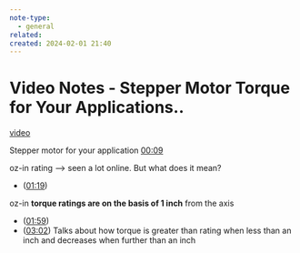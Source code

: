 ```yaml
---
note-type:
  - general
related: 
created: 2024-02-01 21:40
---
```

# Video Notes - Stepper Motor Torque for Your Applications..
[video](https://youtu.be/Ulnv_bfupk8)

Stepper motor for your application
[00:09](https://youtu.be/Ulnv_bfupk8#t=9.689211828338623)

oz-in rating --> seen a lot online. But what does it mean?
- ([01:19](https://youtu.be/Ulnv_bfupk8#t=79.2306899408722))

oz-in **torque ratings are on the basis of 1 inch** from the axis
- ([01:59](https://youtu.be/Ulnv_bfupk8#t=119.27825714305115))
- ([03:02](https://youtu.be/Ulnv_bfupk8#t=182.98212290081787)) Talks about how torque is greater than rating when less than an inch and decreases when further than an inch



